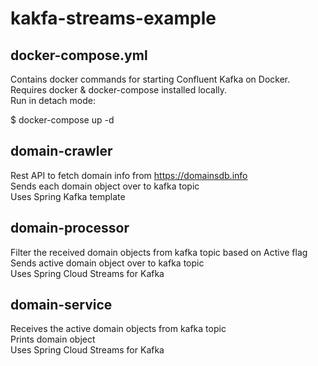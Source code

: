 # kakfa-streams-example

## docker-compose.yml
Contains docker commands for starting Confluent Kafka on Docker.<br>
Requires docker & docker-compose installed locally.<br>
Run in detach mode:<br>

$ docker-compose up -d

## domain-crawler
Rest API to fetch domain info from https://domainsdb.info<br>
Sends each domain object over to kafka topic<br>
Uses Spring Kafka template

## domain-processor
Filter the received domain objects from kafka topic based on Active flag<br>
Sends active domain object over to kafka topic<br>
Uses Spring Cloud Streams for Kafka


## domain-service
Receives the active domain objects from kafka topic<br>
Prints domain object<br>
Uses Spring Cloud Streams for Kafka
